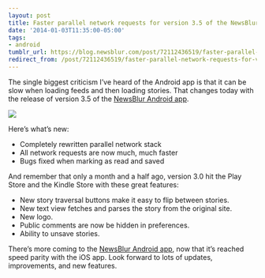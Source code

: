 ```yaml
---
layout: post
title: Faster parallel network requests for version 3.5 of the NewsBlur Android app
date: '2014-01-03T11:35:00-05:00'
tags:
- android
tumblr_url: https://blog.newsblur.com/post/72112436519/faster-parallel-network-requests-for-version-35
redirect_from: /post/72112436519/faster-parallel-network-requests-for-version-35/
---
```

The single biggest criticism I’ve heard of the Android app is that it can be slow when loading feeds and then loading stories. That changes today with the release of version 3.5 of the [NewsBlur Android app](http://www.newsblur.com/android).

![](https://s3.amazonaws.com/static.newsblur.com/blog/Android%20v3.5.png)

Here’s what’s new:

- Completely rewritten parallel network stack
- All network requests are now much, much faster
- Bugs fixed when marking as read and saved

And remember that only a month and a half ago, version 3.0 hit the Play Store and the Kindle Store with these great features:

- New story traversal buttons make it easy to flip between stories.
- New text view fetches and parses the story from the original site.
- New logo.
- Public comments are now be hidden in preferences.
- Ability to unsave stories.

There’s more coming to the [NewsBlur Android app](http://www.newsblur.com/android), now that it’s reached speed parity with the iOS app. Look forward to lots of updates, improvements, and new features.

